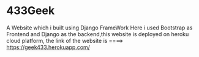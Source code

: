 # 433Geek
A Website which i built using Django FrameWork
Here i used Bootstrap as Frontend and Django as the backend,this website is deployed on heroku cloud platform,
the link of the website is ====>  https://geek433.herokuapp.com/
